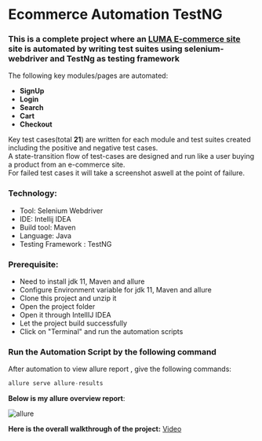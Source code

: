 # Ecommerce Automation TestNG

### This is a complete project where an [LUMA E-commerce site](https://magento.softwaretestingboard.com/) site is automated by writing test suites using selenium-webdriver and TestNg as testing framework

The following key modules/pages are automated:

- **SignUp**
- **Login**
- **Search**
- **Cart**
- **Checkout**</br>

Key test cases(total **21**) are written for each module and test suites created including the positive and negative test cases.</br>A state-transition flow of test-cases are designed and run like a user buying a product from an e-commerce site.</br>
For failed test cases it will take a screenshot aswell at the point of failure.


### Technology: </br>

- Tool: Selenium Webdriver
- IDE: Intellij IDEA
- Build tool: Maven
- Language: Java
- Testing Framework : TestNG

### Prerequisite: </br>

- Need to install jdk 11, Maven and allure
- Configure Environment variable for jdk 11, Maven and allure
- Clone this project and unzip it
- Open the project folder
- Open it through IntellIJ IDEA
- Let the project build successfully
- Click on "Terminal" and run the automation scripts

### Run the Automation Script by the following command

 After automation to view allure report , give the following commands:

```java
allure serve allure-results
```

**Below is my allure overview report**:

![allure](https://github.com/AhmedMegahed488/LUMA_Automation_Testing_Selenium_TestNG/assets/65961550/9a040bae-57f7-4fe1-8df1-4cee432c4d0a)

**Here is the overall walkthrough of the project:** [Video](https://drive.google.com/file/d/1fuDmObrXjOXFxDDsPJekR-4Yeda1SQCY/view?usp=sharing)</br>
